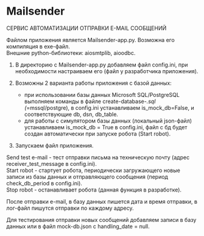 # Mailsender

СЕРВИС АВТОМАТИЗАЦИИ ОТПРАВКИ E-MAIL СООБЩЕНИЙ

Файлом приложения является Mailsender-app.py. Возможна его компиляция в exe-файл.<br/>
Внешние python-библиотеки:  aiosmtplib, aioodbc.

1) В директорию с Mailsender-app.py добавляем файл config.ini, при необходимости настраиваем его (файл у разработчика приложения).

2) Возможны 2 варианта работы приложения с базой данных:</br>
   -  при использовании базы данных Microsoft SQL/PostgreSQL выполняем команды в файле create-database-*.sql (*=mssql/postgre), в config.ini устанавливаем is_mock_db=False, и соответствующие db, dsn, db_table.<br/>
   -  для работы с симулятором базы данных (локальный json-файл) устанавливаем is_mock_db = True в config.ini, файл с бд будет создан автоматически при запуске робота (Start robot).

3) Запускаем файл приложения.

Send test e-mail - тест отправки письма на техническую почту (адрес receiver_test_message в config.ini).<br/>
Start robot - стартует робота, периодически загружающего новые записи из базы данных и отправляющего сообщения (период check_db_period в config.ini).<br/>
Stop robot - останавливает робота (данная функция в разработке).

После отправки e-mail, в базу данных пишется дата и время отправки, в лог-файл пишутся отправки по каждому адресу.

Для тестирования отправки новых сообщений добавляем записи в базу данных или в файл mock-db.json с handling_date = null.